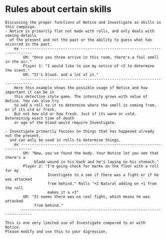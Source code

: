 # Rules about certain skills

    Discussing the proper functions of Notice and Investigate as skills in this campaign.
    - Notice is primarily flat not made with rolls, and only deals with seeing details
      of the present and not the past or the ability to guess what has occurred in the past.
        ex ---------------------------------------------------------------------------
            GM: "Once you three arrive in this room, there's a foul smell in the air."
            Player 1: "I would like to use my notice of +2 to determine the scent."
            GM: "It's blood. and a lot of it."
           ---------------------------------------------------------------------------
        Here this example shows the possible usage of Notice and how important it can be in
        this detective style game. The intensity grows with value of Notice. You can also try
        to add a roll to it to determine where the smell is coming from, or if its old or fresh.
        But not how old or how fresh. Just if its warm or cold. Determining exact time of death
        or age of the blood would require Investigate.

    - Investigate primarily focuses on things that has happened already not the present,
      and can only be used in rolls to determine things.
        ex ---------------------------------------------------------------------------
            GM: "Now, you've found the body. Your Notice let you see that there's a
                 blade wound in his back and he's laying on his stomach."
            Player 2: "I'm going check for marks on the floor with a roll for my
                       Investigate to a see if there was a fight or if he was attacked
                       from behind." Rolls "+2 Natural adding on +1 from the roll
                       makes it a +3"
            GM: "It seems there was no real fight, which means he was attacked
                 from behind."
           ---------------------------------------------------------------------------

    This is one very limited use of Investigate compared to or with Notice.
    Please modify and use this to your digression.
